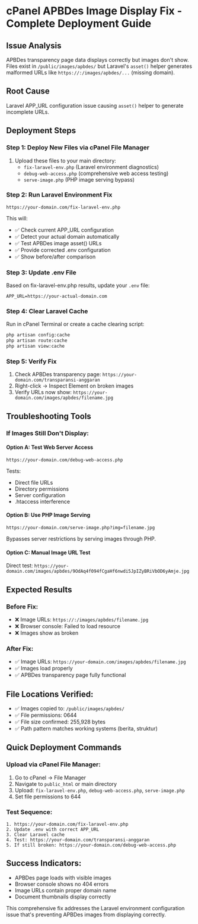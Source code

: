 # cPanel APBDes Image Display Fix - Complete Deployment Guide

## Issue Analysis
APBDes transparency page data displays correctly but images don't show. Files exist in `/public/images/apbdes/` but Laravel's `asset()` helper generates malformed URLs like `https://:/images/apbdes/...` (missing domain).

## Root Cause
Laravel APP_URL configuration issue causing `asset()` helper to generate incomplete URLs.

## Deployment Steps

### Step 1: Deploy New Files via cPanel File Manager
1. Upload these files to your main directory:
   - `fix-laravel-env.php` (Laravel environment diagnostics)
   - `debug-web-access.php` (comprehensive web access testing)
   - `serve-image.php` (PHP image serving bypass)

### Step 2: Run Laravel Environment Fix
```
https://your-domain.com/fix-laravel-env.php
```

This will:
- ✅ Check current APP_URL configuration
- ✅ Detect your actual domain automatically
- ✅ Test APBDes image asset() URLs
- ✅ Provide corrected .env configuration
- ✅ Show before/after comparison

### Step 3: Update .env File
Based on fix-laravel-env.php results, update your `.env` file:
```env
APP_URL=https://your-actual-domain.com
```

### Step 4: Clear Laravel Cache
Run in cPanel Terminal or create a cache clearing script:
```bash
php artisan config:cache
php artisan route:cache
php artisan view:cache
```

### Step 5: Verify Fix
1. Check APBDes transparency page: `https://your-domain.com/transparansi-anggaran`
2. Right-click → Inspect Element on broken images
3. Verify URLs now show: `https://your-domain.com/images/apbdes/filename.jpg`

## Troubleshooting Tools

### If Images Still Don't Display:

#### Option A: Test Web Server Access
```
https://your-domain.com/debug-web-access.php
```
Tests:
- Direct file URLs
- Directory permissions
- Server configuration
- .htaccess interference

#### Option B: Use PHP Image Serving
```
https://your-domain.com/serve-image.php?img=filename.jpg
```
Bypasses server restrictions by serving images through PHP.

#### Option C: Manual Image URL Test
Direct test: `https://your-domain.com/images/apbdes/9OdAq4f094fCgaHf6nwdi5JpIZyBRiVbOD6yAmje.jpg`

## Expected Results

### Before Fix:
- ❌ Image URLs: `https://:/images/apbdes/filename.jpg`
- ❌ Browser console: Failed to load resource
- ❌ Images show as broken

### After Fix:
- ✅ Image URLs: `https://your-domain.com/images/apbdes/filename.jpg`
- ✅ Images load properly
- ✅ APBDes transparency page fully functional

## File Locations Verified:
- ✅ Images copied to: `/public/images/apbdes/`
- ✅ File permissions: 0644
- ✅ File size confirmed: 255,928 bytes
- ✅ Path pattern matches working systems (berita, struktur)

## Quick Deployment Commands

### Upload via cPanel File Manager:
1. Go to cPanel → File Manager
2. Navigate to `public_html` or main directory
3. Upload: `fix-laravel-env.php`, `debug-web-access.php`, `serve-image.php`
4. Set file permissions to 644

### Test Sequence:
```
1. https://your-domain.com/fix-laravel-env.php
2. Update .env with correct APP_URL
3. Clear Laravel cache
4. Test: https://your-domain.com/transparansi-anggaran
5. If still broken: https://your-domain.com/debug-web-access.php
```

## Success Indicators:
- APBDes page loads with visible images
- Browser console shows no 404 errors
- Image URLs contain proper domain name
- Document thumbnails display correctly

This comprehensive fix addresses the Laravel environment configuration issue that's preventing APBDes images from displaying correctly.
